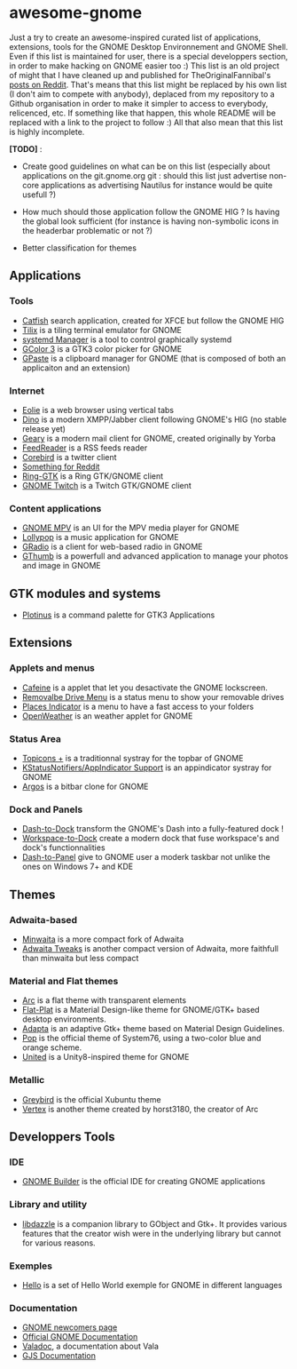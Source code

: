 # awesome-gnome
Just a try to create an awesome-inspired curated list of applications, extensions, tools for the GNOME Desktop Environnement and GNOME Shell. Even if this list is maintained for user, there is a special developpers section, in order to make hacking on GNOME easier too :) This list is an old project of might that I have cleaned up and published for TheOriginalFannibal's [posts on Reddit](https://www.reddit.com/r/gnome/comments/6h72os/any_listing_of_gnome_apps_that_follow_hig_and/). That's means that this list might be replaced by his own list (I don't aim to compete with anybody), deplaced from my repository to a Github organisation in order to make it simpler to access to everybody, relicenced, etc. If something like that happen, this whole README will be replaced with a link to the project to follow :) All that also mean that this list is highly incomplete.

**[TODO]** : 

- Create good guidelines on what can be on this list (especially about applications on the git.gnome.org git : should this list just advertise non-core applications as advertising Nautilus for instance would be quite usefull ?)

- How much should those application follow the GNOME HIG ? Is having the global look sufficient (for instance is having non-symbolic icons in the headerbar problematic or not ?)

- Better classification for themes

## Applications

### Tools

- [Catfish](https://launchpad.net/catfish-search) search application, created for XFCE but follow the GNOME HIG
- [Tilix](https://github.com/gnunn1/terminix/) is a tiling terminal emulator for GNOME
- [systemd Manager](https://github.com/mmstick/systemd-manager) is a tool to control graphically systemd
- [GColor 3](https://hjdskes.github.io/projects/gcolor3/) is a GTK3 color picker for GNOME
- [GPaste](https://github.com/Keruspe/GPaste) is a clipboard manager for GNOME (that is composed of both an applicaiton and an extension)

### Internet

- [Eolie](https://github.com/gnumdk/eolie) is a web browser using vertical tabs
- [Dino](https://github.com/dino/dino) is a modern XMPP/Jabber client following GNOME's HIG (no stable release yet)
- [Geary](https://wiki.gnome.org/Apps/Geary) is a modern mail client for GNOME, created originally by Yorba
- [FeedReader](https://jangernert.github.io/FeedReader/) is a RSS feeds reader
- [Corebird](http://corebird.baedert.org/) is a twitter client
- [Something for Reddit](https://github.com/samdroid-apps/something-for-reddit)
- [Ring-GTK](https://ring.cx/) is a Ring GTK/GNOME client
- [GNOME Twitch](http://gnome-twitch.vinszent.com/) is a Twitch GTK/GNOME client

### Content applications

- [GNOME MPV](https://github.com/gnome-mpv/gnome-mpv) is an UI for the MPV media player for GNOME
- [Lollypop](https://github.com/gnumdk/lollypop) is a music application for GNOME
- [GRadio](https://github.com/haecker-felix/gradio/) is a client for web-based radio in GNOME
- [GThumb](https://wiki.gnome.org/Apps/gthumb) is a powerfull and advanced application to manage your photos and image in GNOME

## GTK modules and systems

- [Plotinus](https://github.com/p-e-w/plotinus) is a command palette for GTK3 Applications

## Extensions

### Applets and menus

- [Cafeine](https://extensions.gnome.org/extension/517/caffeine/) is a applet that let you desactivate the GNOME lockscreen.
- [Removalbe Drive Menu](https://extensions.gnome.org/extension/7/removable-drive-menu/) is a status menu to show your removable drives
- [Places Indicator](https://extensions.gnome.org/extension/8/places-status-indicator/) is a menu to have a fast access to your folders
- [OpenWeather](https://extensions.gnome.org/extension/750/openweather/) is an weather applet for GNOME

### Status Area
- [Topicons +](https://extensions.gnome.org/extension/1031/topicons/) is a traditionnal systray for the topbar of GNOME
- [KStatusNotifiers/AppIndicator Support](https://extensions.gnome.org/extension/615/appindicator-support/) is an appindicator systray for GNOME
- [Argos](https://extensions.gnome.org/extension/1176/argos/) is a bitbar clone for GNOME

### Dock and Panels

- [Dash-to-Dock](https://micheleg.github.io/dash-to-dock/) transform the GNOME's Dash into a fully-featured dock !
- [Workspace-to-Dock](https://extensions.gnome.org/extension/427/workspaces-to-dock/) create a modern dock that fuse workspace's and dock's functionnalities
- [Dash-to-Panel](https://extensions.gnome.org/extension/1160/dash-to-panel/) give to GNOME user a moderk taskbar not unlike the ones on Windows 7+ and KDE

## Themes

### Adwaita-based

- [Minwaita](https://github.com/godlyranchdressing/Minwaita) is a more compact fork of Adwaita
- [Adwaita Tweaks](https://github.com/Jazqa/adwaita-tweaks) is another compact version of Adwaita, more faithfull than minwaita but less compact

### Material and Flat themes

- [Arc](https://github.com/horst3180/Arc-theme) is a flat theme with transparent elements
- [Flat-Plat](https://github.com/nana-4/Flat-Plat) is a Material Design-like theme for GNOME/GTK+ based desktop environments.
- [Adapta](https://github.com/adapta-project/adapta-gtk-theme) is an adaptive Gtk+ theme based on Material Design Guidelines.
- [Pop](https://github.com/system76/pop-gtk-theme/) is the official theme of System76, using a two-color blue and orange scheme.
- [United](https://github.com/godlyranchdressing/United-GNOME/) is a Unity8-inspired theme for GNOME

### Metallic

- [Greybird](https://github.com/shimmerproject/Greybird/) is the official Xubuntu theme
- [Vertex](https://github.com/horst3180/Vertex-theme) is another theme created by horst3180, the creator of Arc

## Developpers Tools

### IDE

- [GNOME Builder](https://wiki.gnome.org/Apps/Builder) is the official IDE for creating GNOME applications

### Library and utility

- [libdazzle](https://git.gnome.org/browse/libdazzle) is a companion library to GObject and Gtk+. It provides various features that the creator wish were in the underlying library but cannot for various reasons.

### Exemples

- [Hello](https://github.com/chergert/hello) is a set of Hello World exemple for GNOME in different languages

### Documentation

- [GNOME newcomers page](https://wiki.gnome.org/Newcomers/)
- [Official GNOME Documentation](https://developer.gnome.org/)
- [Valadoc](https://valadoc.org/), a documentation about Vala
- [GJS Documentation](http://devdocs.baznga.org/)
